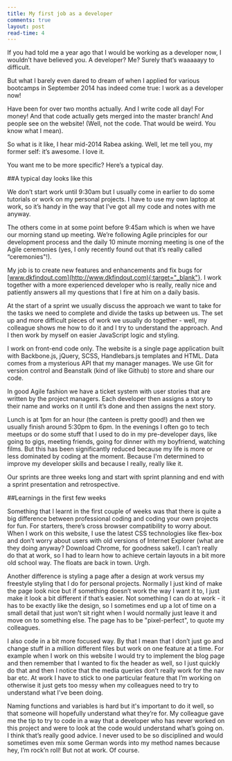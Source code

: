 ```yaml
---
title: My first job as a developer
comments: true
layout: post
read-time: 4
---
```


If you had told me a year ago that I would be working as a developer now, I wouldn’t have believed you. A developer? Me? Surely that’s waaaaayy to difficult.

<!--break-->

But what I barely even dared to dream of when I applied for various bootcamps in September 2014 has indeed come true: I work as a developer now! 

Have been for over two months actually. And I write code all day! For money! And that code actually gets merged into the master branch! And people see on the website! (Well, not the code. That would be weird. You know what I mean).

So what is it like, I hear mid-2014 Rabea asking. Well, let me tell you, my former self: it’s awesome. I love it.

You want me to be more specific? Here’s a typical day.

##A typical day looks like this

We don’t start work until 9:30am but I usually come in earlier to do some tutorials or work on my personal projects. I have to use my own laptop at work, so it’s handy in the way that I’ve got all my code and notes with me anyway.

The others come in at some point before 9:45am which is when we have our morning stand up meeting. We’re following Agile principles for our development process and the daily 10 minute morning meeting is one of the Agile ceremonies (yes, I only recently found out that it’s really called “ceremonies"!).

My job is to create new features and enhancements and fix bugs for [www.dkfindout.com](http://www.dkfindout.com){:target="_blank"}. I work together with a more experienced developer who is really, really nice and patiently answers all my questions that I fire at him on a daily basis.

At the start of a sprint we usually discuss the approach we want to take for the tasks we need to complete and divide the tasks up between us. The set up and more difficult pieces of work we usually do together - well, my colleague shows me how to do it and I try to understand the approach. And I then work by myself on easier JavaScript logic and styling.

I work on front-end code only. The website is a single page application built with Backbone.js, jQuery, SCSS, Handlebars.js templates and HTML. Data comes from a mysterious API that my manager manages. We use Git for version control and Beanstalk (kind of like Github) to store and share our code.

In good Agile fashion we have a ticket system with user stories that are written by the project managers. Each developer then assigns a story to their name and works on it until it’s done and then assigns the next story.

Lunch is at 1pm for an hour (the canteen is pretty good!) and then we usually finish around 5:30pm to 6pm. In the evenings I often go to tech meetups or do some stuff that I used to do in my pre-developer days, like going to gigs, meeting friends, going for dinner with my boyfriend, watching films. But this has been significantly reduced because my life is more or less dominated by coding at the moment. Because I'm determined to improve my developer skills and because I really, really like it.

Our sprints are three weeks long and start with sprint planning and end with a sprint presentation and retrospective.

##Learnings in the first few weeks

Something that I learnt in the first couple of weeks was that there is quite a big difference between professional coding and coding your own projects for fun. For starters, there’s cross browser compatibility to worry about. When I work on this website, I use the latest CSS technologies like flex-box and don’t worry about users with old versions of Internet Explorer (what are they doing anyway? Download Chrome, for goodness sake!). I can’t really do that at work, so I had to learn how to achieve certain layouts in a bit more old school way. The floats are back in town. Urgh.

Another difference is styling a page after a design at work versus my freestyle styling that I do for personal projects. Normally I just kind of make the page look nice but if something doesn’t work the way I want it to, I just make it look a bit different if that’s easier. Not something I can do at work - it has to be exactly like the design, so I sometimes end up a lot of time on a small detail that just won’t sit right when I would normally just leave it and move on to something else. The page has to be "pixel-perfect", to quote my colleagues.

I also code in a bit more focused way. By that I mean that I don’t just go and change stuff in a million different files but work on one feature at a time. For example when I work on this website I would try to implement the blog page and then remember that I wanted to fix the header as well, so I just quickly do that and then I notice that the media queries don’t really work for the nav bar etc. At work I have to stick to one particular feature that I’m working on otherwise it just gets too messy when my colleagues need to try to understand what I’ve been doing.

Naming functions and variables is hard but it's important to do it well, so that someone will hopefully understand what they’re for. My colleague gave me the tip to try to code in a way that a developer who has never worked on this project and were to look at the code would understand what’s going on. I think that’s really good advice. I never used to be so disciplined and would sometimes even mix some German words into my method names because hey, I’m rock’n roll! But not at work. Of course.
